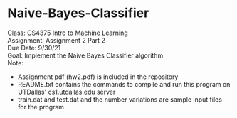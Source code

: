 # Naive-Bayes-Classifier
Class: CS4375 Intro to Machine Learning  
Assignment: Assignment 2 Part 2  
Due Date: 9/30/21  
Goal: Implement the Naive Bayes Classifier algorithm  
Note:  
* Assignment pdf (hw2.pdf) is included in the repository  
* README.txt contains the commands to compile and run this program on UTDallas' cs1.utdallas.edu server
* train.dat and test.dat and the number variations are sample input files for the program
